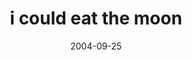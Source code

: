 ---
layout: base.njk
title : 'i could eat the moon' 
view_title : 'i could eat the moon' 
year : '2004' 
date : '2004-09-25' 
img_file : '/drawing/icouldeatthemoon.png' 
html_file : 'icouldeatthemoon' 
next_html : 'theplan.html' 
year_order : '199' 
permalink : "title/{{html_file}}.html"
---